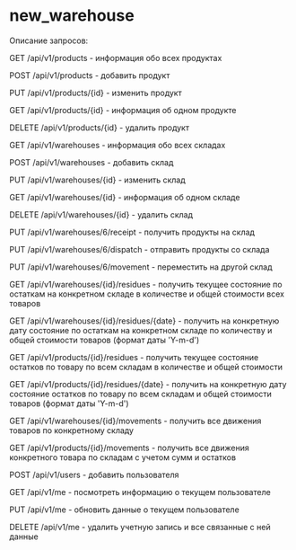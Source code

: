 # new_warehouse
Описание запросов:

GET /api/v1/products - информация обо всех продуктах

POST /api/v1/products - добавить продукт

PUT /api/v1/products/{id} - изменить продукт

GET /api/v1/products/{id} - информация об одном продукте

DELETE /api/v1/products/{id} - удалить продукт


GET /api/v1/warehouses - информация обо всех складах

POST /api/v1/warehouses - добавить склад

PUT /api/v1/warehouses/{id} - изменить склад

GET /api/v1/warehouses/{id} - информация об одном складе

DELETE /api/v1/warehouses/{id} - удалить склад


PUT /api/v1/warehouses/6/receipt - получить продукты на склад

PUT /api/v1/warehouses/6/dispatch - отправить продукты со склада

PUT /api/v1/warehouses/6/movement - переместить на другой склад

GET /api/v1/warehouses/{id}/residues - получить текущее состояние по остаткам на конкретном складе в количестве и общей стоимости всех товаров

GET /api/v1/warehouses/{id}/residues/{date} - получить на конкретную дату состояние по остаткам на конкретном складе по количеству и общей стоимости товаров (формат даты 'Y-m-d')

GET /api/v1/products/{id}/residues - получить текущее состояние остатков по товару по всем складам  в количестве и общей стоимости

GET /api/v1/products/{id}/residues/{date} - получить на конкретную дату состояние остатков по товару по всем складам и общей стоимости товаров (формат даты 'Y-m-d')

GET /api/v1/warehouses/{id}/movements - получить все движения товаров по конкретному складу

GET /api/v1/products/{id}/movements - получить все движения конкретного товара по складам с учетом сумм и остатков

POST /api/v1/users - добавить пользователя

GET /api/v1/me - посмотреть информацию о текущем пользователе

PUT /api/v1/me - обновить данные о текущем пользователе

DELETE /api/v1/me - удалить учетную запись и все связанные с ней данные